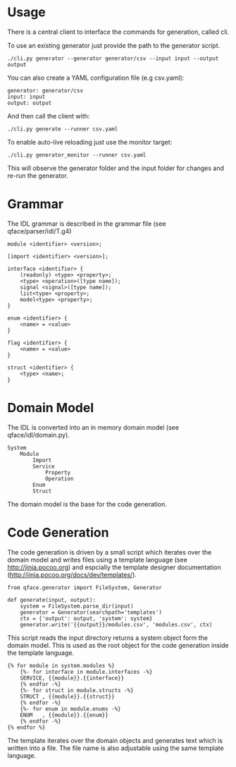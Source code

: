 # Usage

There is a central client to interface the commands for generation, called cli.

To use an existing generator just provide the path to the generator script.

    ./cli.py generator --generator generator/csv --input input --output output

You can also create a YAML configuration file (e.g csv.yaml):

    generator: generator/csv
    input: input
    output: output

And then call the client with:

    ./cli.py generate --runner csv.yaml

To enable auto-live reloading just use the monitor target:


    ./cli.py generator_monitor --runner csv.yaml

This will observe the generator folder and the input folder for changes and re-run the generator.

# Grammar

The IDL grammar is described in the grammar file (see qface/parser/idl/T.g4)

    module <identifier> <version>;

    [import <identifier> <version>];

    interface <identifier> {
        (readonly) <type> <property>;
        <type> <operation>([type name]);
        signal <signal>([type name]);
        list<type> <property>;
        model<type> <property>;
    }

    enum <identifier> {
        <name> = <value>
    }

    flag <identifier> {
        <name> = <value>
    }

    struct <identifier> {
        <type> <name>;
    }


# Domain Model

The IDL is converted into an in memory domain model (see qface/idl/domain.py).

    System
        Module
            Import
            Service
                Property
                Operation
            Enum
            Struct

The domain model is the base for the code generation.

# Code Generation

The code generation is driven by a small script which iterates over the domain model and writes files using a template language (see http://jinja.pocoo.org) and espcially the template designer documentation (http://jinja.pocoo.org/docs/dev/templates/).

    from qface.generator import FileSystem, Generator

    def generate(input, output):
        system = FileSystem.parse_dir(input)
        generator = Generator(searchpath='templates')
        ctx = {'output': output, 'system': system}
        generator.write('{{output}}/modules.csv', 'modules.csv', ctx)

This script reads the input directory returns a system object form the domain model. This is used as the root object for the code generation inside the template language.

    {% for module in system.modules %}
        {%- for interface in module.interfaces -%}
        SERVICE, {{module}}.{{interface}}
        {% endfor -%}
        {%- for struct in module.structs -%}
        STRUCT , {{module}}.{{struct}}
        {% endfor -%}
        {%- for enum in module.enums -%}
        ENUM   , {{module}}.{{enum}}
        {% endfor -%}
    {% endfor %}

The template iterates over the domain objects and generates text which is written into a file. The file name is also adjustable using the same template language.
